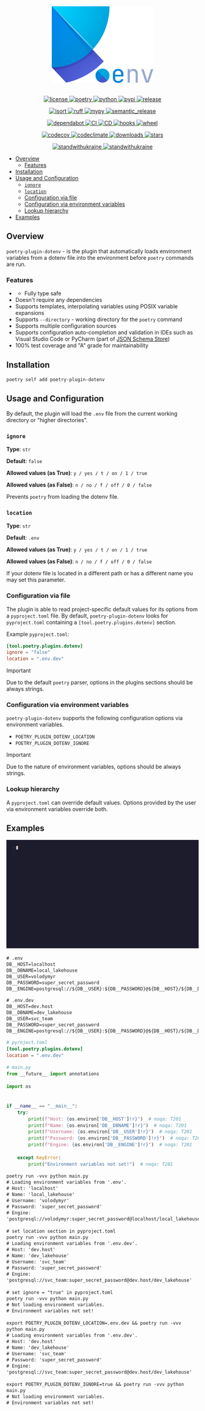 <div align="center">
  <img alt="logo" src="https://github.com/pivoshenko/poetry-plugin-dotenv/blob/main/docs/assets/logo.svg?raw=True" height=200>
</div>

<br>

<p align="center">
  <a href="https://opensource.org/licenses/MIT">
    <img alt="license" src="https://img.shields.io/pypi/l/poetry-plugin-dotenv?logo=opensourceinitiative">
  </a>
  <a href="https://python-poetry.org">
    <img alt="poetry" src="https://img.shields.io/endpoint?url=https://python-poetry.org/badge/v0.json">
  </a>
  <a href="https://pypi.org/project/poetry-plugin-dotenv">
    <img alt="python" src="https://img.shields.io/pypi/pyversions/poetry-plugin-dotenv?logo=python">
  </a>
  <a href="https://pypi.org/project/poetry-plugin-dotenv">
    <img alt="pypi" src="https://img.shields.io/pypi/v/poetry-plugin-dotenv?logo=pypi">
  </a>
  <a href="https://github.com/pivoshenko/poetry-plugin-dotenv/releases">
    <img alt="release" src="https://img.shields.io/github/v/release/pivoshenko/poetry-plugin-dotenv?logo=github">
  </a>
</p>

<p align="center">
  <a href="https://github.com/PyCQA/isort">
    <img alt="isort" src="https://img.shields.io/badge/imports-isort-black.svg?logo=windowsterminal">
  </a>
  <a href="https://beta.ruff.rs/docs/">
    <img alt="ruff" src="https://img.shields.io/endpoint?url=https://raw.githubusercontent.com/charliermarsh/ruff/main/assets/badge/v2.json">
  </a>
  <a href="https://mypy.readthedocs.io/en/stable/index.html">
    <img alt="mypy" src="https://img.shields.io/badge/mypy-checked-success.svg?logo=python">
  </a>
  <a href="https://github.com/semantic-release/semantic-release">
    <img alt="semantic_release" src="https://img.shields.io/badge/semantic_release-angular-e10079?logo=semantic-release">
  </a>
</p>

<p align="center">
  <a href="https://github.com/dependabot">
    <img alt="dependabot" src="https://img.shields.io/badge/dependabot-enable-success?logo=Dependabot">
  </a>
  <a href="https://github.com/pivoshenko/poetry-plugin-dotenv/actions/workflows/ci.yaml">
    <img alt="CI" src="https://img.shields.io/github/actions/workflow/status/pivoshenko/poetry-plugin-dotenv/ci.yaml?label=CI&logo=github">
  </a>
  <a href="https://github.com/pivoshenko/poetry-plugin-dotenv/actions/workflows/cd.yaml">
    <img alt="CD" src="https://img.shields.io/github/actions/workflow/status/pivoshenko/poetry-plugin-dotenv/cd.yaml?label=CD&logo=github">
  </a>
  <a href="https://github.com/pivoshenko/poetry-plugin-dotenv/blob/main/.pre-commit-config.yaml">
    <img alt="hooks" src="https://img.shields.io/badge/pre--commit-enabled-brightgreen?logo=pre-commit">
  </a>
  <a href="https://pypi.org/project/poetry-plugin-dotenv">
    <img alt="wheel" src="https://img.shields.io/pypi/wheel/poetry-plugin-dotenv?logo=pypi">
  </a>
</p>

<p align="center">
  <a href="https://codecov.io/gh/pivoshenko/poetry-plugin-dotenv" >
    <img alt="codecov" src="https://codecov.io/gh/pivoshenko/poetry-plugin-dotenv/graph/badge.svg?token=cqRQxVnDR6"/>
  </a>
  <a href="https://codeclimate.com/github/pivoshenko/poetry-plugin-dotenv/maintainability">
    <img alt="codeclimate" src="https://img.shields.io/codeclimate/maintainability/pivoshenko/poetry-plugin-dotenv?logo=codeclimate">
  </a>
  <a href="https://pypi.org/project/poetry-plugin-dotenv">
    <img alt="downloads" src="https://img.shields.io/pypi/dm/poetry-plugin-dotenv?logo=pypi">
  </a>
  <a href="https://github.com/pivoshenko/poetry-plugin-dotenv/">
    <img alt="stars" src="https://img.shields.io/github/stars/pivoshenko/poetry-plugin-dotenv?style=flat&logo=github">
  </a>
</p>

<p align="center">
  <a href="https://stand-with-ukraine.pp.ua/">
    <img alt="standwithukraine" src="https://img.shields.io/badge/Support-Ukraine-FFD500?style=flat&labelColor=005BBB">
  </a>
  <a href="https://stand-with-ukraine.pp.ua">
    <img alt="standwithukraine" src="https://img.shields.io/badge/made_in-Ukraine-ffd700.svg?labelColor=0057b7">
  </a>
</p>

- [Overview](#overview)
  - [Features](#features)
- [Installation](#installation)
- [Usage and Configuration](#usage-and-configuration)
  - [`ignore`](#ignore)
  - [`location`](#location)
  - [Configuration via file](#configuration-via-file)
  - [Configuration via environment variables](#configuration-via-environment-variables)
  - [Lookup hierarchy](#lookup-hierarchy)
- [Examples](#examples)

## Overview

`poetry-plugin-dotenv` - is the plugin that automatically loads environment variables from a dotenv file into the environment before `poetry` commands are run.

### Features

- - Fully type safe
- Doesn't require any dependencies
- Supports templates, interpolating variables using POSIX variable expansions
- Supports `--directory` - working directory for the `poetry` command
- Supports multiple configuration sources
- Supports configuration auto-completion and validation in IDEs such as Visual Studio Code or PyCharm (part of [JSON Schema Store](https://www.schemastore.org/json/))
- 100% test coverage and "A" grade for maintainability

## Installation

```bash
poetry self add poetry-plugin-dotenv
```

## Usage and Configuration

By default, the plugin will load the `.env` file from the current working directory or "higher directories".

### `ignore`

**Type**: `str`

**Default**: `false`

**Allowed values (as True)**: `y / yes / t / on / 1 / true`

**Allowed values (as False)**: `n / no / f / off / 0 / false`

Prevents `poetry` from loading the dotenv file.

### `location`

**Type**: `str`

**Default**: `.env`

**Allowed values (as True)**: `y / yes / t / on / 1 / true`

**Allowed values (as False)**: `n / no / f / off / 0 / false`

If your dotenv file is located in a different path or has a different name you may set this parameter.

### Configuration via file

The plugin is able to read project-specific default values for its options from a `pyproject.toml` file.
By default, `poetry-plugin-dotenv` looks for `pyproject.toml` containing a `[tool.poetry.plugins.dotenv]` section.

Example `pyproject.toml`:

```toml
[tool.poetry.plugins.dotenv]
ignore = "false"
location = ".env.dev"
```

> [!IMPORTANT]
> Due to the default `poetry` parser, options in the plugins sections should be always strings.

### Configuration via environment variables

`poetry-plugin-dotenv` supports the following configuration options via environment variables.

- `POETRY_PLUGIN_DOTENV_LOCATION`
- `POETRY_PLUGIN_DOTENV_IGNORE`

> [!IMPORTANT]
> Due to the nature of environment variables, options should be always strings.

### Lookup hierarchy

A `pyproject.toml` can override default values. Options provided by the user via environment variables override both.

## Examples

<img alt="demo" src="https://github.com/pivoshenko/poetry-plugin-dotenv/blob/main/docs/assets/demo.gif?raw=True">

```dotenv
# .env
DB__HOST=localhost
DB__DBNAME=local_lakehouse
DB__USER=volodymyr
DB__PASSWORD=super_secret_password
DB__ENGINE=postgresql://${DB__USER}:${DB__PASSWORD}@${DB__HOST}/${DB__DBNAME}
```

```dotenv
# .env.dev
DB__HOST=dev.host
DB__DBNAME=dev_lakehouse
DB__USER=svc_team
DB__PASSWORD=super_secret_password
DB__ENGINE=postgresql://${DB__USER}:${DB__PASSWORD}@${DB__HOST}/${DB__DBNAME}
```

```toml
# pyroject.toml
[tool.poetry.plugins.dotenv]
location = ".env.dev"
```

```python
# main.py
from __future__ import annotations

import os


if __name__ == "__main__":
    try:
        print(f"Host: {os.environ['DB__HOST']!r}")  # noqa: T201
        print(f"Name: {os.environ['DB__DBNAME']!r}")  # noqa: T201
        print(f"Username: {os.environ['DB__USER']!r}")  # noqa: T201
        print(f"Password: {os.environ['DB__PASSWORD']!r}")  # noqa: T201
        print(f"Engine: {os.environ['DB__ENGINE']!r}")  # noqa: T201

    except KeyError:
        print("Environment variables not set!")  # noqa: T201
```

```shell
poetry run -vvv python main.py
# Loading environment variables from '.env'.
# Host: 'localhost'
# Name: 'local_lakehouse'
# Username: 'volodymyr'
# Password: 'super_secret_password'
# Engine: 'postgresql://volodymyr:super_secret_password@localhost/local_lakehouse'

# set location section in pyproject.toml
poetry run -vvv python main.py
# Loading environment variables from '.env.dev'.
# Host: 'dev.host'
# Name: 'dev_lakehouse'
# Username: 'svc_team'
# Password: 'super_secret_password'
# Engine: 'postgresql://svc_team:super_secret_password@dev.host/dev_lakehouse'

# set ignore = "true" in pyproject.toml
poetry run -vvv python main.py
# Not loading environment variables.
# Environment variables not set!

export POETRY_PLUGIN_DOTENV_LOCATION=.env.dev && poetry run -vvv python main.py
# Loading environment variables from '.env.dev'.
# Host: 'dev.host'
# Name: 'dev_lakehouse'
# Username: 'svc_team'
# Password: 'super_secret_password'
# Engine: 'postgresql://svc_team:super_secret_password@dev.host/dev_lakehouse'

export POETRY_PLUGIN_DOTENV_IGNORE=true && poetry run -vvv python main.py
# Not loading environment variables.
# Environment variables not set!
```
